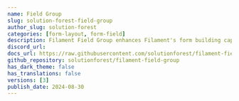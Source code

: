 ```yaml
---
name: Field Group
slug: solution-forest-field-group
author_slug: solution-forest
categories: [form-layout, form-field]
description: Filament Field Group enhances Filament's form building capabilities. It allows you to easily group and organize form fields in UI.
discord_url: 
docs_url: https://raw.githubusercontent.com/solutionforest/filament-field-group/main/README.md
github_repository: solutionforest/filament-field-group
has_dark_theme: false
has_translations: false
versions: [3]
publish_date: 2024-08-30
---
```

